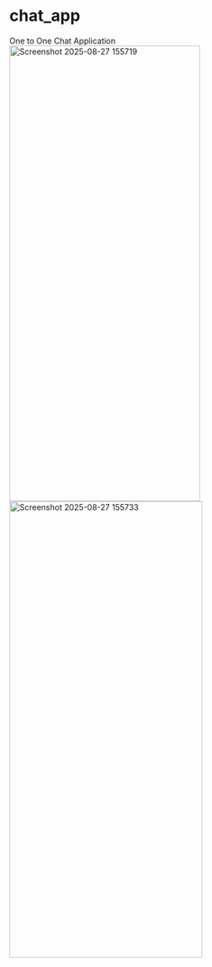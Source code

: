 # chat_app

One to One Chat Application
<img width="338" height="806" alt="Screenshot 2025-08-27 155719" src="https://github.com/user-attachments/assets/7ef1566d-57a6-4fca-98da-6d2e4bbd1ff0" />
<img width="342" height="807" alt="Screenshot 2025-08-27 155733" src="https://github.com/user-attachments/assets/184e500b-908a-42cb-b4cc-69698e5511bb" />
